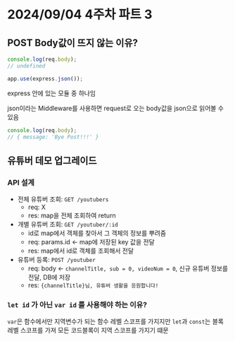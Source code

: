 # 2024/09/04 4주차 파트 3

## POST Body값이 뜨지 않는 이유?

```js
console.log(req.body);
// undefined
```

```js
app.use(express.json());
```

express 안에 있는 모듈 중 하나임

json이라는 Middleware를 사용하면 request로 오는 body값을 json으로 읽어볼 수 있음

```js
console.log(req.body);
// { message: 'Bye Post!!!' }
```

## 유튜버 데모 업그레이드

### API 설계

- 전체 유튜버 조회: `GET /youtubers`
  - req: X
  - res: map을 전체 조회하여 return
- 개별 유튜버 조회: `GET /youtuber/:id`
  - id로 map에서 객체를 찾아서 그 객체의 정보를 뿌려줌
  - req: params.id <- map에 저장된 key 값을 전달
  - res: map에서 id로 객체를 조회해서 전달
- 유튜버 등록: `POST /youtuber`
  - req: body <- `channelTitle, sub = 0, videoNum = 0`, 신규 유튜버 정보를 전달, DB에 저장
  - res: `{channelTitle}님, 유튜버 생활을 응원합니다!`

### `let id` 가 아닌 `var id` 를 사용해야 하는 이유?

`var`은 함수에서만 지역변수가 되는 함수 레벨 스코프를 가지지만 `let`과 `const`는 블록레벨 스코프를 가져 모든 코드블록이 지역 스코프를 가지기 떄문

